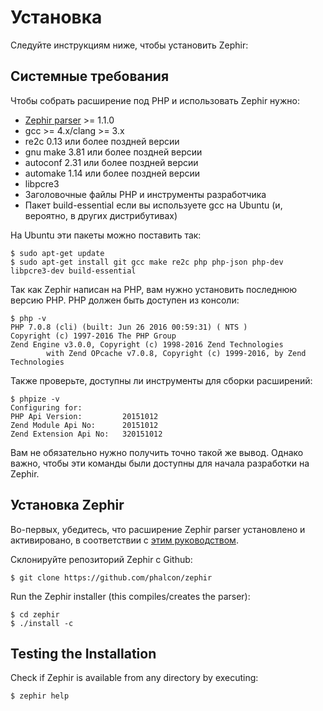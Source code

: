 # Установка

Следуйте инструкциям ниже, чтобы установить Zephir:

<a name='prerequisites'></a>

## Системные требования

Чтобы собрать расширение под PHP и использовать Zephir нужно:

* [Zephir parser](https://github.com/phalcon/php-zephir-parser) >= 1.1.0
* gcc >= 4.x/clang >= 3.x
* re2c 0.13 или более поздней версии
* gnu make 3.81 или более поздней версии
* autoconf 2.31 или более поздней версии
* automake 1.14 или более поздней версии
* libpcre3
* Заголовочные файлы PHP и инструменты разработчика
* Пакет build-essential если вы используете gcc на Ubuntu (и, вероятно, в других дистрибутивах)

На Ubuntu эти пакеты можно поставить так:

    $ sudo apt-get update
    $ sudo apt-get install git gcc make re2c php php-json php-dev libpcre3-dev build-essential
    

Так как Zephir написан на PHP, вам нужно установить последнюю версию PHP. PHP должен быть доступен из консоли:

    $ php -v
    PHP 7.0.8 (cli) (built: Jun 26 2016 00:59:31) ( NTS )
    Copyright (c) 1997-2016 The PHP Group
    Zend Engine v3.0.0, Copyright (c) 1998-2016 Zend Technologies
            with Zend OPcache v7.0.8, Copyright (c) 1999-2016, by Zend Technologies
    

Также проверьте, доступны ли инструменты для сборки расширений:

    $ phpize -v
    Configuring for:
    PHP Api Version:         20151012
    Zend Module Api No:      20151012
    Zend Extension Api No:   320151012
    

Вам не обязательно нужно получить точно такой же вывод. Однако важно, чтобы эти команды были доступны для начала разработки на Zephir.

<a name='installing-zephir'></a>

## Установка Zephir

Во-первых, убедитесь, что расширение Zephir parser установлено и активировано, в соответствии с [этим руководством](https://github.com/phalcon/php-zephir-parser).

Склонируйте репозиторий Zephir с Github:

    $ git clone https://github.com/phalcon/zephir
    

Run the Zephir installer (this compiles/creates the parser):

    $ cd zephir
    $ ./install -c
    

<a name='testing-the-installation'></a>

## Testing the Installation

Check if Zephir is available from any directory by executing:

    $ zephir help